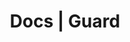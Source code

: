 ---
title: Docs | Guard
description: Guard Docs
menu:
  product_guard_0.1.4:
    identifier: welcome
    name: Welcome
    weight: 10
left_menu: product_guard_0.1.4
---